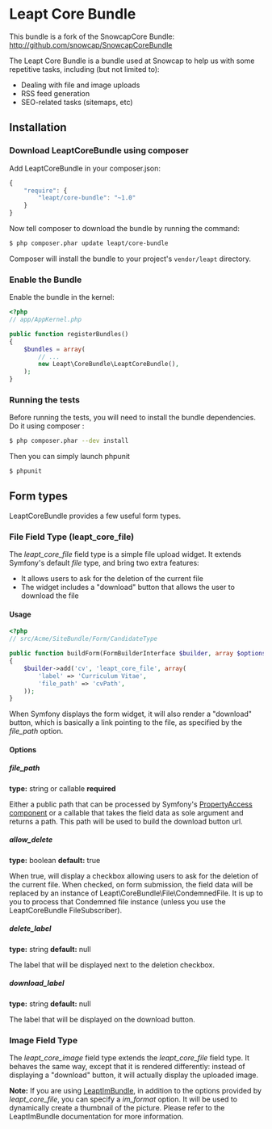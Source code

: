 Leapt Core Bundle
=================

This bundle is a fork of the SnowcapCore Bundle: http://github.com/snowcap/SnowcapCoreBundle

The Leapt Core Bundle is a bundle used at Snowcap to help us with some repetitive tasks, including (but not limited to):

* Dealing with file and image uploads
* RSS feed generation
* SEO-related tasks (sitemaps, etc)

## Installation

### Download LeaptCoreBundle using composer

Add LeaptCoreBundle in your composer.json:

```js
{
    "require": {
        "leapt/core-bundle": "~1.0"
    }
}
```

Now tell composer to download the bundle by running the command:

``` bash
$ php composer.phar update leapt/core-bundle
```

Composer will install the bundle to your project's `vendor/leapt` directory.

### Enable the Bundle

Enable the bundle in the kernel:

``` php
<?php
// app/AppKernel.php

public function registerBundles()
{
    $bundles = array(
        // ...
        new Leapt\CoreBundle\LeaptCoreBundle(),
    );
}
```

### Running the tests

Before running the tests, you will need to install the bundle dependencies. Do it using composer :

``` bash
$ php composer.phar --dev install
```

Then you can simply launch phpunit

``` bash
$ phpunit
```

## Form types

LeaptCoreBundle provides a few useful form types.

### File Field Type (leapt_core_file)

The _leapt_core_file_ field type is a simple file upload widget. It extends Symfony's default _file_ type,
and bring two extra features:

* It allows users to ask for the deletion of the current file
* The widget includes a "download" button that allows the user to download the file

#### Usage

```php
<?php
// src/Acme/SiteBundle/Form/CandidateType

public function buildForm(FormBuilderInterface $builder, array $options)
{
    $builder->add('cv', 'leapt_core_file', array(
        'label' => 'Curriculum Vitae',
        'file_path' => 'cvPath',
    ));
}
```

When Symfony displays the form widget, it will also render a "download" button, which is basically a link pointing
to the file, as specified by the _file_path_ option.

#### Options

##### file_path

**type:** string or callable **required**

Either a public path that can be processed by Symfony's [PropertyAccess component](http://symfony.com/doc/current/components/property_access/index.html)
or a callable that takes the field data as sole argument and returns a path. This path will be used to build
the download button url.

##### allow_delete

**type:** boolean **default:** true

When true, will display a checkbox allowing users to ask for the deletion of the current file. When checked, on
form submission, the field data will be replaced by an instance of Leapt\CoreBundle\File\CondemnedFile. It is up
to you to process that Condemned file instance (unless you use the LeaptCoreBundle FileSubscriber).

##### delete_label
**type:** string **default:** null

The label that will be displayed next to the deletion checkbox.

##### download_label
**type:** string **default:** null

The label that will be displayed on the download button.

### Image Field Type

The _leapt_core_image_ field type extends the _leapt_core_file_ field type. It behaves the same way, except that it
is rendered differently: instead of displaying a "download" button, it will actually display the uploaded
image.

**Note:** If you are using [LeaptImBundle](https://github.com/leapt/im-bundle), in addition to the options
provided by _leapt_core_file_, you can specify a _im_format_ option. It will be used to dynamically create a
thumbnail of the picture. Please refer to the LeaptImBundle documentation for more information.
